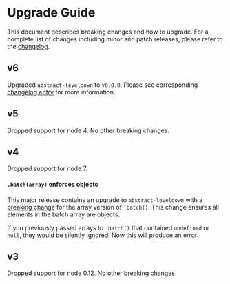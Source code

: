 # Upgrade Guide

This document describes breaking changes and how to upgrade. For a complete list of changes including minor and patch releases, please refer to the [changelog](CHANGELOG.md).

## v6

Upgraded `abstract-leveldown` to `v6.0.0`. Please see corresponding [changelog entry](https://github.com/Level/abstract-leveldown/blob/master/CHANGELOG.md#600---2018-10-20) for more information.

## v5

Dropped support for node 4. No other breaking changes.

## v4

Dropped support for node 7.

#### `.batch(array)` enforces objects

This major release contains an upgrade to `abstract-leveldown` with a [breaking change](https://github.com/Level/abstract-leveldown/commit/a2621ad70571f6ade9d2be42632ece042e068805) for the array version of `.batch()`. This change ensures all elements in the batch array are objects.

If you previously passed arrays to `.batch()` that contained `undefined` or `null`, they would be silently ignored. Now this will produce an error.

## v3

Dropped support for node 0.12. No other breaking changes.
